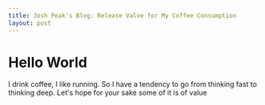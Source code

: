 ```yaml
---
title: Josh Peak's Blog: Release Valve for My Coffee Consumption
layout: post
---
```


# Hello World

I drink coffee, I like running. So I have a tendency to go from thinking fast to thinking deep. Let's hope for your sake some of it is of value
